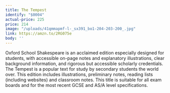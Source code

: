 ```yaml
---
title: The Tempest
identify: "$0004"
actual-price: 225
price: 214
image: "/uploads/41qmmapmf-l-_sx391_bo1-204-203-200_.jpg"
link: https://amzn.to/2RG075e
body: ''
---
```


Oxford School Shakespeare is an acclaimed edition especially designed for students, with accessible on-page notes and explanatory illustrations, clear background information, and rigorous but accessible scholarly credentials. The Tempest is a popular text for study by secondary students the world over. This edition includes illustrations, preliminary notes, reading lists (including websites) and classroom notes. This title is suitable for all exam boards and for the most recent GCSE and AS/A level specifications.